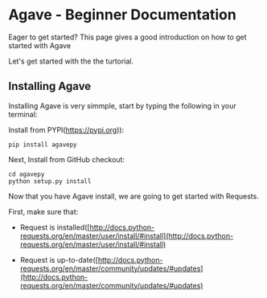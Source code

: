 # Agave - Beginner Documentation

Eager to get started? This page gives a good introduction on how to get started with Agave

Let's get started with the the turtorial.

## Installing Agave

Installing Agave is very simmple, start by typing the following in your terminal:

Install from PYPI(https://pypi.org)):
```
pip install agavepy
```
Next, Install from GitHub checkout:
```
cd agavepy
python setup.py install
```

Now that you have Agave install, we are going to get started with Requests.

First, make sure that:

* Request is installed([http://docs.python-requests.org/en/master/user/install/#install](http://docs.python-requests.org/en/master/user/install/#install)

* Request is up-to-date([http://docs.python-requests.org/en/master/community/updates/#updates](http://docs.python-requests.org/en/master/community/updates/#updates)





